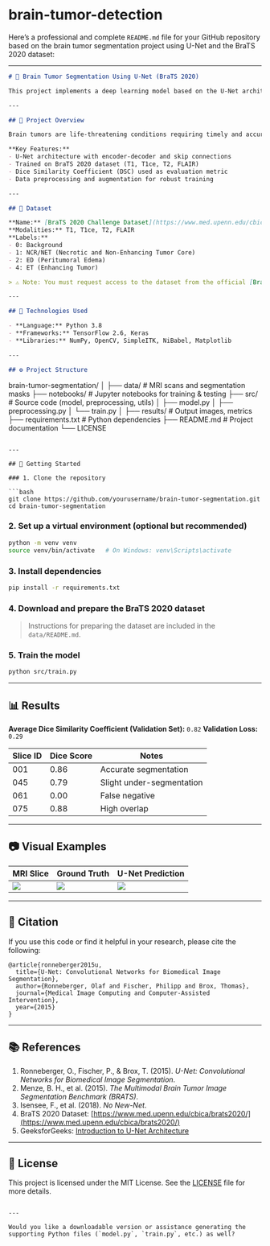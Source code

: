 # brain-tumor-detection
Here’s a professional and complete `README.md` file for your GitHub repository based on the brain tumor segmentation project using U-Net and the BraTS 2020 dataset:

---

```markdown
# 🧠 Brain Tumor Segmentation Using U-Net (BraTS 2020)

This project implements a deep learning model based on the U-Net architecture to segment brain tumors from MRI scans. It utilizes the BraTS 2020 dataset and aims to assist radiologists by providing automated, consistent, and accurate tumor delineation.

---

## 📌 Project Overview

Brain tumors are life-threatening conditions requiring timely and accurate diagnosis. Manual segmentation of MRI scans is time-consuming and subject to variability. This project uses a Convolutional Neural Network (CNN), specifically U-Net, to automate this process.

**Key Features:**
- U-Net architecture with encoder-decoder and skip connections
- Trained on BraTS 2020 dataset (T1, T1ce, T2, FLAIR)
- Dice Similarity Coefficient (DSC) used as evaluation metric
- Data preprocessing and augmentation for robust training

---

## 📁 Dataset

**Name:** [BraTS 2020 Challenge Dataset](https://www.med.upenn.edu/cbica/brats2020/)  
**Modalities:** T1, T1ce, T2, FLAIR  
**Labels:**  
- 0: Background  
- 1: NCR/NET (Necrotic and Non-Enhancing Tumor Core)  
- 2: ED (Peritumoral Edema)  
- 4: ET (Enhancing Tumor)

> ⚠️ Note: You must request access to the dataset from the official [BraTS Challenge Website](https://www.med.upenn.edu/cbica/brats2020/).

---

## 🧰 Technologies Used

- **Language:** Python 3.8
- **Frameworks:** TensorFlow 2.6, Keras
- **Libraries:** NumPy, OpenCV, SimpleITK, NiBabel, Matplotlib

---

## ⚙️ Project Structure

```

brain-tumor-segmentation/
│
├── data/                  # MRI scans and segmentation masks
├── notebooks/             # Jupyter notebooks for training & testing
├── src/                   # Source code (model, preprocessing, utils)
│   ├── model.py
│   ├── preprocessing.py
│   └── train.py
│
├── results/               # Output images, metrics
├── requirements.txt       # Python dependencies
├── README.md              # Project documentation
└── LICENSE

````

---

## 🚀 Getting Started

### 1. Clone the repository

```bash
git clone https://github.com/yourusername/brain-tumor-segmentation.git
cd brain-tumor-segmentation
````

### 2. Set up a virtual environment (optional but recommended)

```bash
python -m venv venv
source venv/bin/activate   # On Windows: venv\Scripts\activate
```

### 3. Install dependencies

```bash
pip install -r requirements.txt
```

### 4. Download and prepare the BraTS 2020 dataset

> Instructions for preparing the dataset are included in the `data/README.md`.

### 5. Train the model

```bash
python src/train.py
```

---

## 📊 Results

**Average Dice Similarity Coefficient (Validation Set):** `0.82`
**Validation Loss:** `0.29`

| Slice ID | Dice Score | Notes                     |
| -------- | ---------- | ------------------------- |
| 001      | 0.86       | Accurate segmentation     |
| 045      | 0.79       | Slight under-segmentation |
| 061      | 0.00       | False negative            |
| 075      | 0.88       | High overlap              |

---

## 📷 Visual Examples

| MRI Slice              | Ground Truth        | U-Net Prediction      |
| ---------------------- | ------------------- | --------------------- |
| ![](results/slice.png) | ![](results/gt.png) | ![](results/pred.png) |

---

## 📝 Citation

If you use this code or find it helpful in your research, please cite the following:

```
@article{ronneberger2015u,
  title={U-Net: Convolutional Networks for Biomedical Image Segmentation},
  author={Ronneberger, Olaf and Fischer, Philipp and Brox, Thomas},
  journal={Medical Image Computing and Computer-Assisted Intervention},
  year={2015}
}
```

---

## 📚 References

1. Ronneberger, O., Fischer, P., & Brox, T. (2015). *U-Net: Convolutional Networks for Biomedical Image Segmentation*.
2. Menze, B. H., et al. (2015). *The Multimodal Brain Tumor Image Segmentation Benchmark (BRATS)*.
3. Isensee, F., et al. (2018). *No New-Net*.
4. BraTS 2020 Dataset: [https://www.med.upenn.edu/cbica/brats2020/](https://www.med.upenn.edu/cbica/brats2020/)
5. GeeksforGeeks: [Introduction to U-Net Architecture](https://www.geeksforgeeks.org/u-net-image-segmentation-architecture/)

---

## 📌 License

This project is licensed under the MIT License. See the [LICENSE](LICENSE) file for more details.

```

---

Would you like a downloadable version or assistance generating the supporting Python files (`model.py`, `train.py`, etc.) as well?
```
